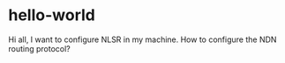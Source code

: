 # hello-world
Hi all,
      I want to configure NLSR in my machine.
      How to configure the NDN routing protocol?
